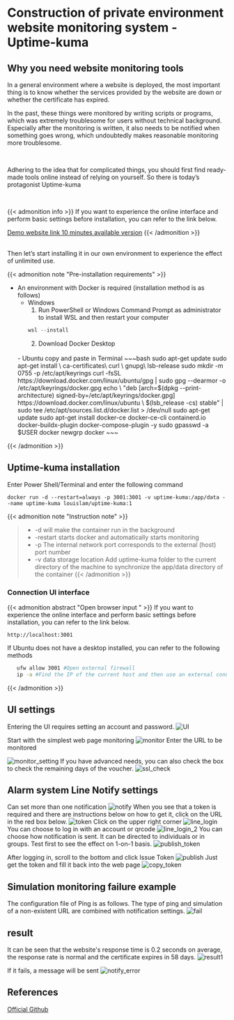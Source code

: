 # Construction of private environment website monitoring system - Uptime-kuma


<!--more-->

## Why you need website monitoring tools <br>

In a general environment where a website is deployed, the most important thing is to know whether the services provided by the website are down or whether the certificate has expired.


 
In the past, these things were monitored by writing scripts or programs, which was extremely troublesome for users without technical background. Especially after the monitoring is written, it also needs to be notified when something goes wrong, which undoubtedly makes reasonable monitoring more troublesome.

  <br>

Adhering to the idea that for complicated things, you should first find ready-made tools online instead of relying on yourself. So there is today’s protagonist Uptime-kuma

<br>

{{< admonition info >}}
If you want to experience the online interface and perform basic settings before installation, you can refer to the link below.

[Demo website link 10 minutes available version](https://demo.uptime.kuma.pet)
{{< /admonition >}}


<br>
Then let’s start installing it in our own environment to experience the effect of unlimited use.


{{< admonition note "Pre-installation requirements" >}}
- An environment with Docker is required (installation method is as follows)
   - Windows
     1. Run PowerShell or Windows Command Prompt as administrator to install WSL and then restart your computer
     ~~~ Powershell
     wsl --install
     ~~~
     2. Download Docker Desktop
  <br>
   - Ubuntu copy and paste in Terminal
     ~~~bash
     sudo apt-get update
     sudo apt-get install \
     ca-certificates\
     curl \
     gnupg\
     lsb-release
     sudo mkdir -m 0755 -p /etc/apt/keyrings
     curl -fsSL https://download.docker.com/linux/ubuntu/gpg | sudo gpg --dearmor -o /etc/apt/keyrings/docker.gpg
     echo \
     "deb [arch=$(dpkg --print-architecture) signed-by=/etc/apt/keyrings/docker.gpg] https://download.docker.com/linux/ubuntu \
     $(lsb_release -cs) stable" | sudo tee /etc/apt/sources.list.d/docker.list > /dev/null
     sudo apt-get update
     sudo apt-get install docker-ce docker-ce-cli containerd.io docker-buildx-plugin docker-compose-plugin -y
     sudo gpasswd -a $USER docker
     newgrp docker
     ~~~
{{< /admonition >}}

## Uptime-kuma installation

Enter Power Shell/Terminal and enter the following command
~~~docker
docker run -d --restart=always -p 3001:3001 -v uptime-kuma:/app/data --name uptime-kuma louislam/uptime-kuma:1
~~~


{{< admonition note "Instruction note" >}}
   >- -d will make the container run in the background
   >- -restart starts docker and automatically starts monitoring
   >- -p The internal network port corresponds to the external (host) port number
   >- -v data storage location Add uptime-kuma folder to the current directory of the machine to synchronize the app/data directory of the container
{{< /admonition >}}

### Connection UI interface
{{< admonition abstract "Open browser input " >}}
If you want to experience the online interface and perform basic settings before installation, you can refer to the link below.
~~~
http://localhost:3001
~~~
If Ubuntu does not have a desktop installed, you can refer to the following methods
~~~bash
   ufw allow 3001 #Open external firewall
   ip -a #Find the IP of the current host and then use an external connection to enter
~~~
{{< /admonition >}}




## UI settings
Entering the UI requires setting an account and password.
![UI](./setting.png)

Start with the simplest web page monitoring
![monitor](./monitor.png)
Enter the URL to be monitored

![monitor_setting](./monitor_setting.png)
If you have advanced needs, you can also check the box to check the remaining days of the voucher.
![ssl_check](./ssl_check.png)

## Alarm system Line Notify settings
Can set more than one notification
![notify](./notify.png)
When you see that a token is required and there are instructions below on how to get it, click on the URL in the red box below.
![token](./token.png)
Click on the upper right corner
![line_login](./line_login.png)
You can choose to log in with an account or qrcode
![line_login_2](./line_login_2.png)
You can choose how notification is sent. It can be directed to individuals or in groups. Test first to see the effect on 1-on-1 basis.
![publish_token](./publish_token.png)


After logging in, scroll to the bottom and click Issue Token
![publish](./publish.png)
Just get the token and fill it back into the web page
![copy_token](./copy_token.png)

## Simulation monitoring failure example
The configuration file of Ping is as follows. The type of ping and simulation of a non-existent URL are combined with notification settings.
![fail](./fail.png)
## result
It can be seen that the website's response time is 0.2 seconds on average, the response rate is normal and the certificate expires in 58 days.
![result1](./result1.png)

If it fails, a message will be sent
![notify_error](./notify.jpeg)

## References
[Official Github](https://github.com/louislam/uptime-kuma)
